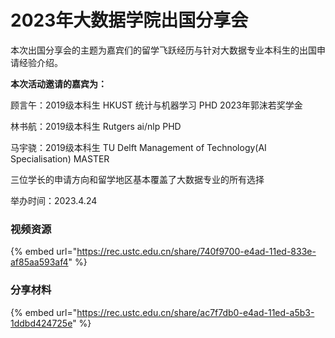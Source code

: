 # 2023年大数据学院出国分享会

本次出国分享会的主题为嘉宾们的留学飞跃经历与针对大数据专业本科生的出国申请经验介绍。&#x20;

**本次活动邀请的嘉宾为：**

&#x20;顾言午：2019级本科生 HKUST 统计与机器学习 PHD 2023年郭沫若奖学金

林书航：2019级本科生 Rutgers ai/nlp PHD&#x20;

马宇骁：2019级本科生 TU Delft Management of Technology(AI Specialisation) MASTER&#x20;

三位学长的申请方向和留学地区基本覆盖了大数据专业的所有选择

举办时间：2023.4.24

### 视频资源

{% embed url="https://rec.ustc.edu.cn/share/740f9700-e4ad-11ed-833e-af85aa593af4" %}

### 分享材料

{% embed url="https://rec.ustc.edu.cn/share/ac7f7db0-e4ad-11ed-a5b3-1ddbd424725e" %}
